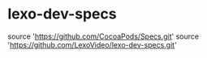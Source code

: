 # lexo-dev-specs

source 'https://github.com/CocoaPods/Specs.git'
source 'https://github.com/LexoVideo/lexo-dev-specs.git'

